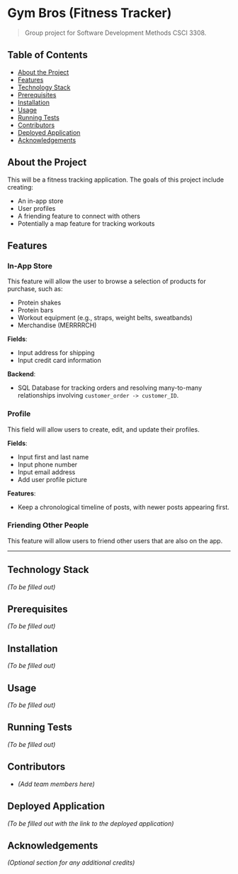 # Gym Bros (Fitness Tracker)

> Group project for Software Development Methods CSCI 3308.

## Table of Contents

- [About the Project](#about-the-project)
- [Features](#features)
- [Technology Stack](#technology-stack)
- [Prerequisites](#prerequisites)
- [Installation](#installation)
- [Usage](#usage)
- [Running Tests](#running-tests)
- [Contributors](#contributors)
- [Deployed Application](#deployed-application)
- [Acknowledgements](#acknowledgements)

## About the Project

This will be a fitness tracking application. The goals of this project include creating:
- An in-app store
- User profiles
- A friending feature to connect with others
- Potentially a map feature for tracking workouts

## Features

### In-App Store
This feature will allow the user to browse a selection of products for purchase, such as:
- Protein shakes
- Protein bars
- Workout equipment (e.g., straps, weight belts, sweatbands)
- Merchandise (MERRRRCH)

**Fields**:
- Input address for shipping
- Input credit card information

**Backend**:
- SQL Database for tracking orders and resolving many-to-many relationships involving `customer_order -> customer_ID`.

### Profile
This field will allow users to create, edit, and update their profiles.

**Fields**:
- Input first and last name
- Input phone number
- Input email address
- Add user profile picture

**Features**:
- Keep a chronological timeline of posts, with newer posts appearing first.

### Friending Other People
This feature will allow users to friend other users that are also on the app.

---

## Technology Stack

*(To be filled out)*

## Prerequisites

*(To be filled out)*

## Installation

*(To be filled out)*

## Usage

*(To be filled out)*

## Running Tests

*(To be filled out)*

## Contributors

- *(Add team members here)*

## Deployed Application

*(To be filled out with the link to the deployed application)*

## Acknowledgements

*(Optional section for any additional credits)*
